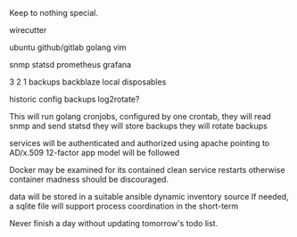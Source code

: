 Keep to nothing special.

wirecutter

ubuntu
github/gitlab
golang
vim

snmp
statsd
prometheus
grafana

3 2 1 backups
backblaze
local disposables

historic config backups
log2rotate?

This will run golang cronjobs,
configured by one crontab,
they will read snmp and send statsd
they will store backups
they will rotate backups

services will be authenticated and authorized
using apache pointing to AD/x.509
12-factor app model will be followed

Docker may be examined for its contained clean service restarts
otherwise container madness should be discouraged.

data will be stored in a suitable ansible dynamic inventory source
If needed, a sqlite file will support process coordination in the short-term

Never finish a day without updating tomorrow's todo list.
